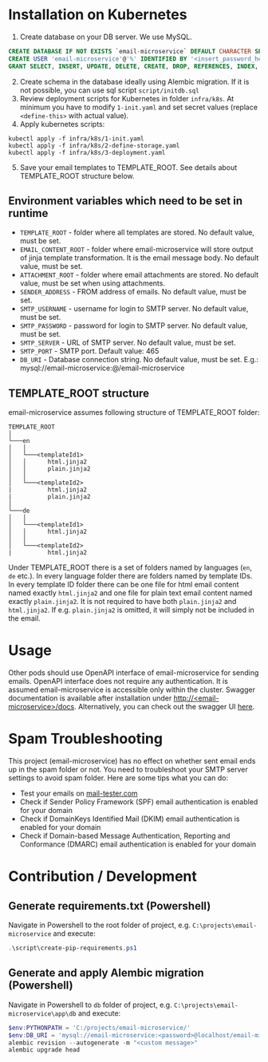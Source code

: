 # Installation on Kubernetes
1. Create database on your DB server. We use MySQL.
```sql
CREATE DATABASE IF NOT EXISTS `email-microservice` DEFAULT CHARACTER SET utf8mb4 COLLATE utf8mb4_unicode_ci;
CREATE USER 'email-microservice'@'%' IDENTIFIED BY '<insert_password_here>';
GRANT SELECT, INSERT, UPDATE, DELETE, CREATE, DROP, REFERENCES, INDEX, ALTER, LOCK TABLES ON `email-microservice`.* TO 'email-microservice'@'%';
```
2. Create schema in the database ideally using Alembic migration. If it is not possible, you can use sql script `script/initdb.sql`
3. Review deployment scripts for Kubernetes in folder `infra/k8s`. At minimum you have to modify `1-init.yaml` and set secret values (replace `<define-this>` with actual value).
4. Apply kubernetes scripts:
```
kubectl apply -f infra/k8s/1-init.yaml
kubectl apply -f infra/k8s/2-define-storage.yaml
kubectl apply -f infra/k8s/3-deployment.yaml
```
5. Save your email templates to TEMPLATE_ROOT. See details about TEMPLATE_ROOT structure below.

## Environment variables which need to be set in runtime
* `TEMPLATE_ROOT` - folder where all templates are stored. No default value, must be set.
* `EMAIL_CONTENT_ROOT` - folder where email-microservice will store output of jinja template transformation. It is the email message body. No default value, must be set.
* `ATTACHMENT_ROOT` - folder where email attachments are stored. No default value, must be set when using attachments.
* `SENDER_ADDRESS` - FROM address of emails. No default value, must be set.
* `SMTP_USERNAME` - username for login to SMTP server. No default value, must be set.
* `SMTP_PASSWORD` - password for login to SMTP server. No default value, must be set.
* `SMTP_SERVER` - URL of SMTP server. No default value, must be set.
* `SMTP_PORT` - SMTP port. Default value: 465
* `DB_URI` - Database connection string. No default value, must be set. E.g.: mysql://email-microservice:<password>@<db-server>/email-microservice

## TEMPLATE_ROOT structure
email-microservice assumes following structure of TEMPLATE_ROOT folder:

```
TEMPLATE_ROOT
│
└───en
│   │
│   └───<templateId1>
│   │      html.jinja2
│   │      plain.jinja2
│   │  
│   └───<templateId2>
|          html.jinja2
|          plain.jinja2
│
└───de
│   │
│   └───<templateId1>
│   │      html.jinja2
│   │  
│   └───<templateId2>
|          html.jinja2
```
Under TEMPLATE_ROOT there is a set of folders named by languages (`en`, `de` etc.). In every language folder there are folders named by template IDs. In every template ID folder there can be one file for html email content named exactly `html.jinja2` and one file for plain text email content named exactly `plain.jinja2`. It is not required to have both `plain.jinja2` and `html.jinja2`. If e.g. `plain.jinja2` is omitted, it will simply not be included in the email.

# Usage
Other pods should use OpenAPI interface of email-microservice for sending emails. OpenAPI interface does not require any authentication. It is assumed email-microservice is accessible only within the cluster. Swagger documentation is available after installation under [http://\<email-microservice\>/docs](http://email-microservice/docs). Alternatively, you can check out the swagger UI [here](https://jurajmajer.github.io/email-microservice/openapi/).

# Spam Troubleshooting
This project (email-microservice) has no effect on whether sent email ends up in the spam folder or not. You need to troubleshoot your SMTP server settings to avoid spam folder. Here are some tips what you can do:
* Test your emails on [mail-tester.com](https://www.mail-tester.com/)
* Check if Sender Policy Framework (SPF) email authentication is enabled for your domain
* Check if DomainKeys Identified Mail (DKIM) email authentication is enabled for your domain
* Check if Domain-based Message Authentication, Reporting and Conformance (DMARC) email authentication is enabled for your domain

# Contribution / Development
## Generate requirements.txt (Powershell)
Navigate in Powershell to the root folder of project, e.g. `C:\projects\email-microservice` and execute:
```Powershell
.\script\create-pip-requirements.ps1
```

## Generate and apply Alembic migration (Powershell)
Navigate in Powershell to `db` folder of project, e.g. `C:\projects\email-microservice\app\db` and execute:
```Powershell
$env:PYTHONPATH = 'C:/projects/email-microservice/'
$env:DB_URI = 'mysql://email-microservice:<password>@localhost/email-microservice'
alembic revision --autogenerate -m "<custom message>"
alembic upgrade head
```
